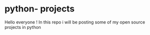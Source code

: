 # python- projects 
Hello everyone !
In this repo i will be posting some of my open source projects in python 
 
